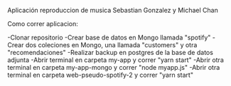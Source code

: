 Aplicación reproduccion de musica
Sebastian Gonzalez y Michael Chan

Como correr aplicacion:



-Clonar repositorio
-Crear base de datos en Mongo llamada "spotify"
-Crear dos coleciones en Mongo, una llamada "customers" y otra "recomendaciones"
-Realizar backup en postgres de la base de datos adjunta
-Abrir terminal en carpeta my-app y correr "yarn start"
-Abrir otra terminal en carpeta my-app-mongo y correr "node myapp.js"
-Abrir otra terminal en carpeta web-pseudo-spotify-2 y correr "yarn start"
